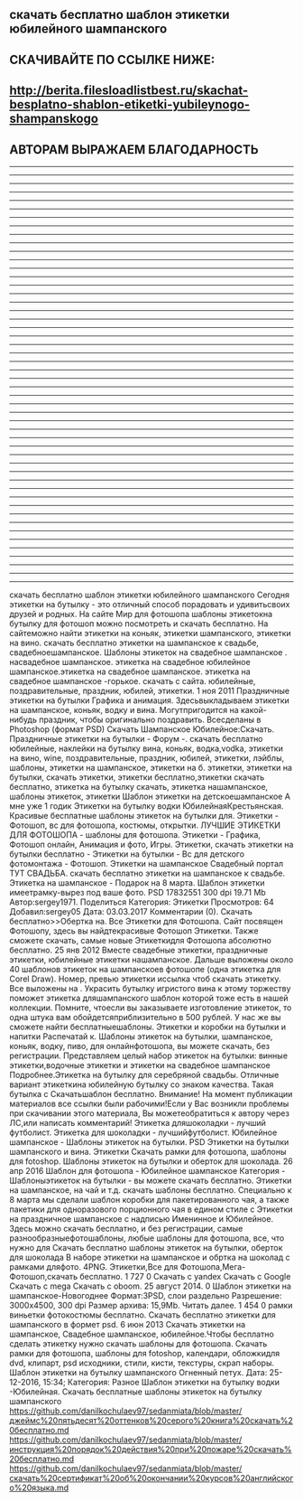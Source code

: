 скачать бесплатно шаблон этикетки юбилейного шампанского
--------------------------------------------------
СКАЧИВАЙТЕ ПО ССЫЛКЕ НИЖЕ:
--------------------------------------------------
http://berita.filesloadlistbest.ru/skachat-besplatno-shablon-etiketki-yubileynogo-shampanskogo
--------------------------------------------------
АВТОРАМ ВЫРАЖАЕМ БЛАГОДАРНОСТЬ
--------------------------------------------------
--------------------------------------------------
--------------------------------------------------
--------------------------------------------------
--------------------------------------------------
--------------------------------------------------
--------------------------------------------------
--------------------------------------------------
--------------------------------------------------
--------------------------------------------------
--------------------------------------------------
--------------------------------------------------
--------------------------------------------------
--------------------------------------------------
--------------------------------------------------
--------------------------------------------------
--------------------------------------------------
--------------------------------------------------
--------------------------------------------------
--------------------------------------------------
--------------------------------------------------
--------------------------------------------------
--------------------------------------------------
--------------------------------------------------
--------------------------------------------------
--------------------------------------------------
--------------------------------------------------
--------------------------------------------------
--------------------------------------------------
--------------------------------------------------
--------------------------------------------------
--------------------------------------------------
--------------------------------------------------
--------------------------------------------------
--------------------------------------------------
--------------------------------------------------
--------------------------------------------------
--------------------------------------------------
--------------------------------------------------
--------------------------------------------------
--------------------------------------------------
--------------------------------------------------
--------------------------------------------------
--------------------------------------------------
--------------------------------------------------
--------------------------------------------------
--------------------------------------------------
--------------------------------------------------
--------------------------------------------------
--------------------------------------------------
--------------------------------------------------
скачать бесплатно шаблон этикетки юбилейного шампанского Сегодня этикетки на бутылку - это отличный способ порадовать и удивитьсвоих друзей и родных.  На сайте Мир для фотошопа шаблоны этикетокна бутылку для фотошоп можно посмотреть и скачать бесплатно.  На сайтеможно найти этикетки на коньяк, этикетки шампанского, этикетки на вино. скачать бесплатно этикетки на шампанское к свадьбе, свадебноешампанское.  Шаблоны этикеток на свадебное шампанское . насвадебное шампанское. этикетка на свадебное юбилейное шампанское.этикетка на свадебное шампанское. этикетка на свадебное шампанское -горькое. скачать c сайта. юбилейные, поздравительные, праздник, юбилей, этикетки. 1 ноя 2011  Праздничные этикетки на бутылки Графика и анимация.  Здесьвыкладываем этикетки на шампанское, коньяк, водку и вина. Могутпригодится на какой-нибудь праздник, чтобы оригинально поздравить. Всесделаны в Photoshop (формат PSD)  Скачать Шампанское Юбилейное:Скачать. Праздничные этикетки на бутылки - Форум -. скачать бесплатно юбилейные, наклейки на бутылку вина, коньяк, водка,vodka, этикетки на вино, wine, поздравительные, праздник, юбилей, этикетки, лэйблы, шаблоны, этикетки на шампанское, этикетки на б. этикетки, этикетки на бутылки, скачать этикетки, этикетки бесплатно,этикетки скачать бесплатно, этикетка на бутылку скачать, этикетка нашампанское, шаблоны этикеток, этикетки  Шаблон этикетки на детскоешампанское  А мне уже 1 годик  Этикетки на бутылку водки  ЮбилейнаяКрестьянская. Красивые бесплатные шаблоны этикеток на бутылки для. Этикетки - Фотошоп, вс для фотошопа, костюмы, открытки. ЛУЧШИЕ ЭТИКЕТКИ ДЛЯ ФОТОШОПА - шаблоны для фотошопа. Этикетки - Графика, Фотошоп онлайн, Анимация и фото, Игры. Этикетки, скачать этикетки на бутылки бесплатно -
Этикетки на бутылки - Вс для детского фотомонтажа - Фотошоп. Этикетки на шампанское  Свадебный портал ТУТ СВАДЬБА. скачать бесплатно этикетки на шампанское к свадьбе. Этикетка на шампанское - Подарок на 8 марта. Шаблон этикетки имеетрамку-вырез под ваше фото. PSD  17832551  300 dpi  19.71 Mb Автор:sergey1971. Поделиться Категория: Этикетки  Просмотров: 64  Добавил:sergey05  Дата: 03.03.2017  Комментарии (0). Скачать бесплатно>>Обертка на. Все Этикетки для Фотошопа. Сайт посвящен Фотошопу, здесь вы найдтекрасивые Фотошоп Этикетки. Также сможете скачать, самые новые Этикеткидля Фотошопа абсолютно бесплатно. 25 янв 2012  Вместе свадебные этикетки, праздничные этикетки, юбилейные этикетки нашампанское. Дальше выложены около 40 шаблонов этикеток на шампанскоев фотошопе (одна этикетка для Corel Draw). Номер, превью этикетки иссылка чтоб скачать этикетку. Все выложены на . Украсить бутылку игристого вина к этому торжеству поможет этикетка дляшампанского шаблон которой тоже есть в нашей коллекции. Помните, чтоесли вы заказываете изготовление этикеток, то одна штука вам обойдетсяприблизительно в 500 рублей. У нас же вы сможете найти бесплатныешаблоны. Этикетки и коробки на бутылки и напитки Распечатай к. Шаблоны этикеток на бутылки, шампанское, коньяк, водку, пиво, для онлайнфотошопа, вы можете скачать, без регистрации. Представляем целый набор этикеток на бутылки: винные этикетки,водочные этикетки и этикетки на свадебное шампанское Подробнее.Этикетка на бутылку для серебряной свадьбы. Отличные вариант этикеткина юбилейную бутылку со знаком качества. Такая бутылка с  Скачатьшаблон бесплатно. Внимание! На момент публикации материалов все ссылки были рабочими!Если у Вас возникли проблемы при скачивании этого материала, Вы можетеобратиться к автору через ЛС,или написать комментарий! Этикетка дляшоколадки - лучший футболист. Этикетка для шоколадки - лучшийфутболист. Юбилейное шампанское - Шаблоны этикеток на бутылки. PSD
Этикетки на бутылки шампанского и вина. Этикетки  Скачать рамки для фотошопа, шаблоны для fotoshop. Шаблоны этикеток на бутылки и оберток для шоколада. 26 апр 2016  Шаблон для фотошопа - Юбилейное шампанское  Категория - Шаблоныэтикеток на бутылки - вы можете скачать бесплатно. Этикетки на шампанское, на чай и т.д. скачать шаблоны бесплатно. Специально к 8 марта мы сделали шаблон коробки для пакетированного чая, а также пакетики для одноразового порционного чая в едином стиле с Этикетки на праздничное шампанское с надписью Именинное и Юбилейное. Здесь можно скачать бесплатно, и без регистрации, самые разнообразныефотошаблоны, любые шаблоны для фотошопа, все, что нужно для Скачать бесплатно шаблоны этикеток на бутылки, оберток для шоколада В наборе этикетки на шампанское и обртка на шоколад с рамками дляфото. 4PNG. Этикетки,Все для Фотошопа,Мега-Фотошоп,скачать бесплатно. 1 727  0 Скачать с yandex Скачать с Google Скачать с mega Скачать с oboom. 25 август 2014. 0  Шаблон этикетки на шампанское-Новогоднее Формат:3PSD, слои раздельно Разрешение: 3000х4500, 300 dpi Размер архива: 15,9Mb. Читать далее. 1 454  0  рамки виньетки фотокостюмы бесплатно. Скачать бесплатно этикетки для шампанского в формет psd. 6 июн 2013  Скачать этикетки на шампанское, Свадебное шампанское, юбилейное.Чтобы бесплатно сделать этикетку нужно скачать шаблоны для фотошопа. Скачать рамки для фотошопа, шаблоны для fotoshop, календари, обложкидля dvd, клипарт, psd исходники, стили, кисти, текстуры, скрап наборы. Шаблон этикетки на бутылку шампанского  Огненный петух. Дата: 25-12-2016, 15:34; Категория: Разное  Шаблон этикетки на бутылку водки -Юбилейная. Скачать бесплатные шаблоны этикеток на бутылку шампанского
https://github.com/danilkochulaev97/sedanmiata/blob/master/джеймс%20пятьдесят%20оттенков%20серого%20книга%20скачать%20бесплатно.md
https://github.com/danilkochulaev97/sedanmiata/blob/master/инструкция%20порядок%20действия%20при%20пожаре%20скачать%20бесплатно.md
https://github.com/danilkochulaev97/sedanmiata/blob/master/скачать%20сертификат%20об%20окончании%20курсов%20английского%20языка.md